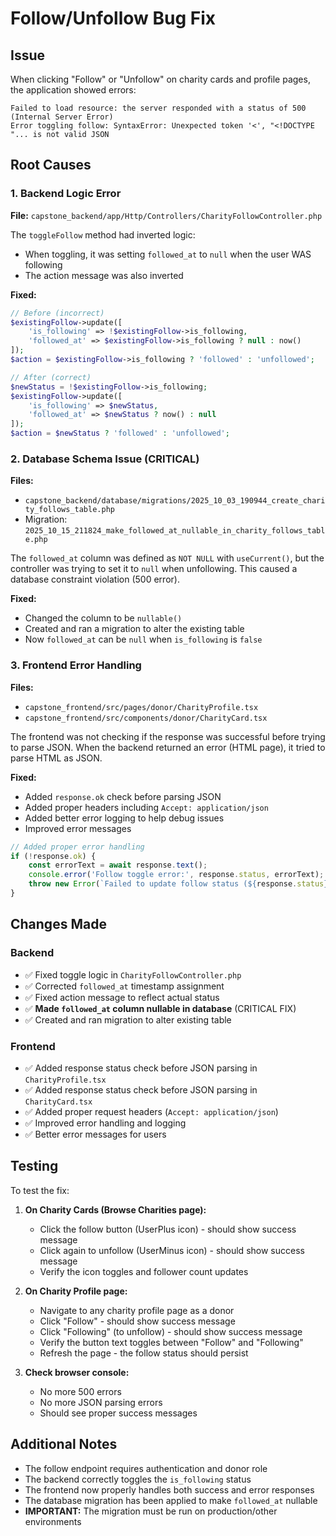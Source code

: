 # Follow/Unfollow Bug Fix

## Issue
When clicking "Follow" or "Unfollow" on charity cards and profile pages, the application showed errors:
```
Failed to load resource: the server responded with a status of 500 (Internal Server Error)
Error toggling follow: SyntaxError: Unexpected token '<', "<!DOCTYPE "... is not valid JSON
```

## Root Causes

### 1. Backend Logic Error
**File:** `capstone_backend/app/Http/Controllers/CharityFollowController.php`

The `toggleFollow` method had inverted logic:
- When toggling, it was setting `followed_at` to `null` when the user WAS following
- The action message was also inverted

**Fixed:**
```php
// Before (incorrect)
$existingFollow->update([
    'is_following' => !$existingFollow->is_following,
    'followed_at' => $existingFollow->is_following ? null : now()
]);
$action = $existingFollow->is_following ? 'followed' : 'unfollowed';

// After (correct)
$newStatus = !$existingFollow->is_following;
$existingFollow->update([
    'is_following' => $newStatus,
    'followed_at' => $newStatus ? now() : null
]);
$action = $newStatus ? 'followed' : 'unfollowed';
```

### 2. Database Schema Issue (CRITICAL)
**Files:** 
- `capstone_backend/database/migrations/2025_10_03_190944_create_charity_follows_table.php`
- Migration: `2025_10_15_211824_make_followed_at_nullable_in_charity_follows_table.php`

The `followed_at` column was defined as `NOT NULL` with `useCurrent()`, but the controller was trying to set it to `null` when unfollowing. This caused a database constraint violation (500 error).

**Fixed:**
- Changed the column to be `nullable()`
- Created and ran a migration to alter the existing table
- Now `followed_at` can be `null` when `is_following` is `false`

### 3. Frontend Error Handling
**Files:** 
- `capstone_frontend/src/pages/donor/CharityProfile.tsx`
- `capstone_frontend/src/components/donor/CharityCard.tsx`

The frontend was not checking if the response was successful before trying to parse JSON. When the backend returned an error (HTML page), it tried to parse HTML as JSON.

**Fixed:**
- Added `response.ok` check before parsing JSON
- Added proper headers including `Accept: application/json`
- Added better error logging to help debug issues
- Improved error messages

```typescript
// Added proper error handling
if (!response.ok) {
    const errorText = await response.text();
    console.error('Follow toggle error:', response.status, errorText);
    throw new Error(`Failed to update follow status (${response.status})`);
}
```

## Changes Made

### Backend
- ✅ Fixed toggle logic in `CharityFollowController.php`
- ✅ Corrected `followed_at` timestamp assignment
- ✅ Fixed action message to reflect actual status
- ✅ **Made `followed_at` column nullable in database** (CRITICAL FIX)
- ✅ Created and ran migration to alter existing table

### Frontend
- ✅ Added response status check before JSON parsing in `CharityProfile.tsx`
- ✅ Added response status check before JSON parsing in `CharityCard.tsx`
- ✅ Added proper request headers (`Accept: application/json`)
- ✅ Improved error handling and logging
- ✅ Better error messages for users

## Testing
To test the fix:
1. **On Charity Cards (Browse Charities page):**
   - Click the follow button (UserPlus icon) - should show success message
   - Click again to unfollow (UserMinus icon) - should show success message
   - Verify the icon toggles and follower count updates

2. **On Charity Profile page:**
   - Navigate to any charity profile page as a donor
   - Click "Follow" - should show success message
   - Click "Following" (to unfollow) - should show success message
   - Verify the button text toggles between "Follow" and "Following"
   - Refresh the page - the follow status should persist

3. **Check browser console:**
   - No more 500 errors
   - No more JSON parsing errors
   - Should see proper success messages

## Additional Notes
- The follow endpoint requires authentication and donor role
- The backend correctly toggles the `is_following` status
- The frontend now properly handles both success and error responses
- The database migration has been applied to make `followed_at` nullable
- **IMPORTANT:** The migration must be run on production/other environments
